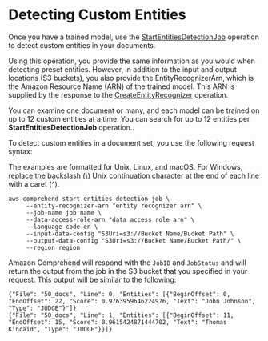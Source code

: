# Detecting Custom Entities<a name="detecting-cer"></a>

Once you have a trained model, use the [StartEntitiesDetectionJob](API_StartEntitiesDetectionJob.md) operation to detect custom entities in your documents\. 

Using this operation, you provide the same information as you would when detecting preset entities\. However, in addition to the input and output locations \(S3 buckets\), you also provide the EntityRecognizerArn, which is the Amazon Resource Name \(ARN\) of the trained model\. This ARN is supplied by the response to the [CreateEntityRecognizer](API_CreateEntityRecognizer.md) operation\. 

You can examine one document or many, and each model can be trained on up to 12 custom entities at a time\. You can search for up to 12 entities per **StartEntitiesDetectionJob** operation\.\. 

To detect custom entities in a document set, you use the following request syntax:

The examples are formatted for Unix, Linux, and macOS\. For Windows, replace the backslash \(\\\) Unix continuation character at the end of each line with a caret \(^\)\. 

```
aws comprehend start-entities-detection-job \
     --entity-recognizer-arn "entity recognizer arn" \
     --job-name job name \
     --data-access-role-arn "data access role arn" \
     --language-code en \
     --input-data-config "S3Uri=s3://Bucket Name/Bucket Path" \
     --output-data-config "S3Uri=s3://Bucket Name/Bucket Path/" \
     --region region
```

Amazon Comprehend will respond with the `JobID` and `JobStatus` and will return the output from the job in the S3 bucket that you specified in your request\. This output will be similar to the following:

```
{"File": "50_docs", "Line": 0, "Entities": [{"BeginOffset": 0, "EndOffset": 22, "Score": 0.9763959646224976, "Text": "John Johnson", "Type": "JUDGE"}"]}
{"File": "50_docs", "Line": 1, "Entities": [{"BeginOffset": 11, "EndOffset": 15, "Score": 0.9615424871444702, "Text": "Thomas Kincaid", "Type": "JUDGE"}}]}
```